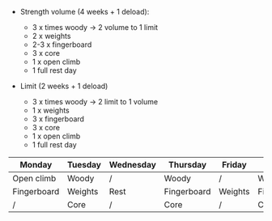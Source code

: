 - Strength volume (4 weeks + 1 deload):
   - 3 x times woody -> 2 volume to 1 limit
   - 2 x weights
   - 2-3 x fingerboard
   - 3 x core
   - 1 x open climb
   - 1 full rest day

- Limit (2 weeks + 1 deload)
   - 3 x times woody -> 2 limit to 1 volume
   - 1 x weights
   - 3 x fingerboard
   - 3 x core
   - 1 x open climb
   - 1 full rest day

Monday | Tuesday | Wednesday | Thursday | Friday | Saturday | Sunday
|---|---|---|---|---|---|---|
|Open climb|Woody|/|Woody|/|Woody|Easy|
|Fingerboard|Weights|Rest|Fingerboard|Weights|Fingerboard|or|
|/|Core|/|Core|/|Core|rest|
